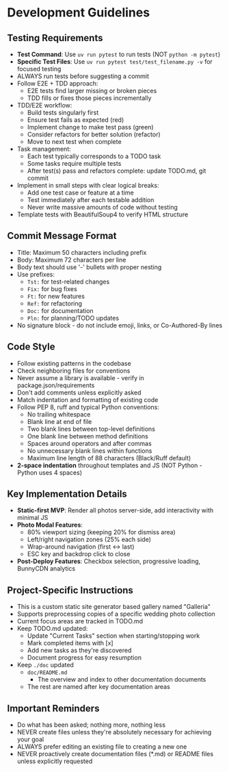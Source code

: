 # Development Guidelines

## Testing Requirements

- **Test Command**: Use `uv run pytest` to run tests (NOT `python -m pytest`)
- **Specific Test Files**: Use `uv run pytest test/test_filename.py -v` for focused testing
- ALWAYS run tests before suggesting a commit
- Follow E2E + TDD approach:
  - E2E tests find larger missing or broken pieces
  - TDD fills or fixes those pieces incrementally
- TDD/E2E workflow:
  - Build tests singularly first
  - Ensure test fails as expected (red)
  - Implement change to make test pass (green)
  - Consider refactors for better solution (refactor)
  - Move to next test when complete
- Task management:
  - Each test typically corresponds to a TODO task
  - Some tasks require multiple tests
  - After test(s) pass and refactors complete: update TODO.md, git commit
- Implement in small steps with clear logical breaks:
  - Add one test case or feature at a time
  - Test immediately after each testable addition
  - Never write massive amounts of code without testing
- Template tests with BeautifulSoup4 to verify HTML structure

## Commit Message Format

- Title: Maximum 50 characters including prefix
- Body: Maximum 72 characters per line
- Body text should use '-' bullets with proper nesting
- Use prefixes:
  - `Tst:` for test-related changes
  - `Fix:` for bug fixes
  - `Ft:` for new features
  - `Ref:` for refactoring
  - `Doc:` for documentation
  - `Pln:` for planning/TODO updates
- No signature block - do not include emoji, links, or Co-Authored-By lines

## Code Style

- Follow existing patterns in the codebase
- Check neighboring files for conventions
- Never assume a library is available - verify in package.json/requirements
- Don't add comments unless explicitly asked
- Match indentation and formatting of existing code
- Follow PEP 8, ruff and typical Python conventions:
  - No trailing whitespace
  - Blank line at end of file
  - Two blank lines between top-level definitions
  - One blank line between method definitions
  - Spaces around operators and after commas
  - No unnecessary blank lines within functions
  - Maximum line length of 88 characters (Black/Ruff default)
- **2-space indentation** throughout templates and JS (NOT Python - Python uses 4 spaces)

## Key Implementation Details

- **Static-first MVP**: Render all photos server-side, add interactivity with minimal JS
- **Photo Modal Features**: 
  - 80% viewport sizing (keeping 20% for dismiss area)
  - Left/right navigation zones (25% each side)
  - Wrap-around navigation (first ↔ last)
  - ESC key and backdrop click to close
- **Post-Deploy Features**: Checkbox selection, progressive loading, BunnyCDN analytics

## Project-Specific Instructions

- This is a custom static site generator based gallery named "Galleria"
- Supports preprocessing copies of a specific wedding photo collection
- Current focus areas are tracked in TODO.md
- Keep TODO.md updated:
  - Update "Current Tasks" section when starting/stopping work
  - Mark completed items with [x]
  - Add new tasks as they're discovered
  - Document progress for easy resumption
- Keep `./doc` updated
  - `doc/README.md`
    - The overview and index to other documentation documents
  - The rest are named after key documentation areas

## Important Reminders

- Do what has been asked; nothing more, nothing less
- NEVER create files unless they're absolutely necessary for achieving your goal
- ALWAYS prefer editing an existing file to creating a new one
- NEVER proactively create documentation files (*.md) or README files unless explicitly requested